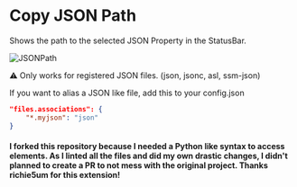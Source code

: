 # Copy JSON Path

Shows the path to the selected JSON Property in the StatusBar.

![JSONPath](./resources/jsonpath.png)

⚠️ Only works for registered JSON files. (json, jsonc, asl, ssm-json)

If you want to alias a JSON like file, add this to your config.json

```json
"files.associations": {
    "*.myjson": "json"
}
```

#### I forked this repository because I needed a Python like syntax to access elements. As I linted all the files and did my own drastic changes, I didn't planned to create a PR to not mess with the original project. Thanks richie5um for this extension!
